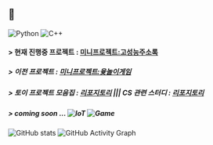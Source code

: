 ## 👋
<!--
**Owl-jun/Owl-jun** is a ✨ _special_ ✨ repository because its `README.md` (this file) appears on your GitHub profile.

Here are some ideas to get you started:

- 🔭 I’m currently working on ...
- 🌱 I’m currently learning ...
- 👯 I’m looking to collaborate on ...
- 🤔 I’m looking for help with ...
- 💬 Ask me about ...
- 📫 How to reach me: ...
- 😄 Pronouns: ...
- ⚡ Fun fact: ...
-->
![Python](https://img.shields.io/badge/Python-3776AB?style=for-the-badge&logo=python&logoColor=white)
![C++](https://img.shields.io/badge/C++-00599C?style=for-the-badge&logo=c%2B%2B&logoColor=white)
#### > 현재 진행중 프로젝트 : [미니프로젝트:고성능주소록](https://github.com/Owl-jun/IoT_CS_Study/tree/main/miniProject_addressbook)
##### > 이전 프로젝트 : [미니프로젝트:윷놀이게임](https://github.com/Owl-jun/project-pygame-yutnori)
##### > 토이 프로젝트 모음집 : [리포지토리](https://github.com/Owl-jun/toyprojects)    |||   CS 관련 스터디 : [리포지토리](https://github.com/Owl-jun/IoT_CS_Study)
##### > coming soon ... ![IoT](https://img.shields.io/badge/IoT-FF6F61?style=for-the-badge&logo=raspberrypi&logoColor=white) ![Game](https://img.shields.io/badge/Game_Development-4B8BBE?style=for-the-badge&logo=unrealengine&logoColor=white)

![GitHub stats](https://github-readme-stats.vercel.app/api?username=Owl-jun&show_icons=true&theme=radical)
![GitHub Activity Graph](https://github-readme-activity-graph.vercel.app/graph?username=Owl-jun&theme=github-compact)

